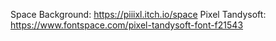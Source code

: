Space Background: https://piiixl.itch.io/space
Pixel Tandysoft: https://www.fontspace.com/pixel-tandysoft-font-f21543